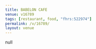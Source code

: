```yaml
---
title: BABELON CAFE
venue: v16789
tags: [restaurant, food, "fhrs:522974"]
permalink: /v/16789/
layout: venue
---
```

null